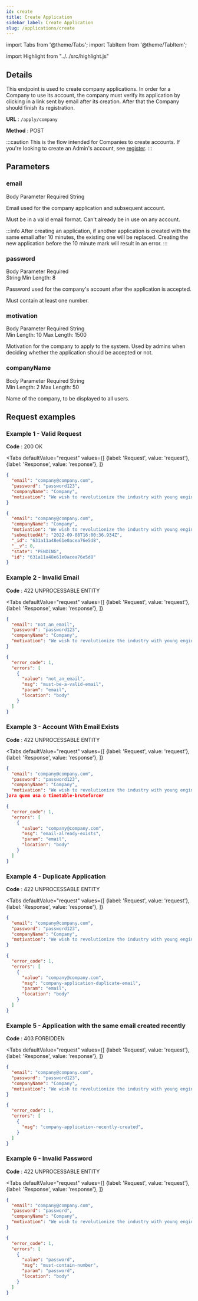```yaml
---
id: create
title: Create Application
sidebar_label: Create Application
slug: /applications/create
---
```


import Tabs from '@theme/Tabs';
import TabItem from '@theme/TabItem';

import Highlight from "../../src/highlight.js"

## Details

This endpoint is used to create company applications.
In order for a Company to use its account, the company must verify its application by clicking in a link sent 
by email after its creation. After that the Company should finish its registration.

**URL** : `/apply/company`

**Method** : <Highlight level="info" inline>POST</Highlight>

:::caution
This is the flow intended for Companies to create accounts. If you're looking to create an Admin's account,
see [register](../auth/register).
:::

## Parameters

### email

<Highlight level="info">Body Parameter</Highlight>
<Highlight level="danger" inline>Required</Highlight>
<Highlight level="secondary" inline>String</Highlight>

Email used for the company application and subsequent account.

Must be in a valid email format.
Can't already be in use on any account.

:::info
After creating an application, if another application is created with the same email after 10 minutes, the existing one will be replaced. Creating the new application before the 10 minute mark will result in an error.
:::

### password

<Highlight level="info" inline>Body Parameter</Highlight>
<Highlight level="danger" inline>Required</Highlight>
<br/>
<Highlight level="secondary" inline>String</Highlight>
<Highlight level="warning" inline>Min Length: 8</Highlight>

Password used for the company's account after the application is accepted.

Must contain at least one number.

### motivation

<Highlight level="info" inline>Body Parameter</Highlight>
<Highlight level="danger" inline>Required</Highlight>
<Highlight level="secondary" inline>String</Highlight>
<br/>
<Highlight level="warning" inline>Min Length: 10</Highlight>
<Highlight level="warning" inline>Max Length: 1500</Highlight>

Motivation for the company to apply to the system. Used by admins when deciding whether the application should be accepted or not.

### companyName

<Highlight level="info" inline>Body Parameter</Highlight>
<Highlight level="danger" inline>Required</Highlight>
<Highlight level="secondary" inline>String</Highlight>
<br/>
<Highlight level="warning" inline>Min Length: 2</Highlight>
<Highlight level="warning" inline>Max Length: 50</Highlight>

Name of the company, to be displayed to all users.

## Request examples

### Example 1 - Valid Request

**Code** : <Highlight level="success" inline>200 OK</Highlight>

<Tabs
defaultValue="request"
values={[
{label: 'Request', value: 'request'},
{label: 'Response', value: 'response'},
]}
>

<TabItem value="request">

```json
{
  "email": "company@company.com",
  "password": "password123",
  "companyName": "Company",
  "motivation": "We wish to revolutionize the industry with young engineers."
}
```

</TabItem>

<TabItem value="response">

```json
{
  "email": "company@company.com",
  "companyName": "Company",
  "motivation": "We wish to revolutionize the industry with young engineers.",
  "submittedAt": "2022-09-08T16:00:36.934Z",
  "_id": "631a11a48e61e0acea76e5d8",
  "__v": 0,
  "state": "PENDING",
  "id": "631a11a48e61e0acea76e5d8"
}
```

</TabItem>
</Tabs>

### Example 2 - Invalid Email

**Code** : <Highlight level="danger" inline>422 UNPROCESSABLE ENTITY</Highlight>

<Tabs
defaultValue="request"
values={[
{label: 'Request', value: 'request'},
{label: 'Response', value: 'response'},
]}
>

<TabItem value="request">

```json
{
  "email": "not_an_email",
  "password": "password123",
  "companyName": "Company",
  "motivation": "We wish to revolutionize the industry with young engineers."
}
```

</TabItem>

<TabItem value="response">

```json
{
  "error_code": 1,
  "errors": [
    {
      "value": "not_an_email",
      "msg": "must-be-a-valid-email",
      "param": "email",
      "location": "body"
    }
  ]
}
```

</TabItem>
</Tabs>

### Example 3 - Account With Email Exists

**Code** : <Highlight level="danger" inline>422 UNPROCESSABLE ENTITY</Highlight>

<Tabs
defaultValue="request"
values={[
{label: 'Request', value: 'request'},
{label: 'Response', value: 'response'},
]}
>

<TabItem value="request">

```json
{
  "email": "company@company.com",
  "password": "password123",
  "companyName": "Company",
  "motivation": "We wish to revolutionize the industry with young engineers."
}ara quem usa o timetable-bruteforcer
```

</TabItem>

<TabItem value="response">

```json
{
  "error_code": 1,
  "errors": [
    {
      "value": "company@company.com",
      "msg": "email-already-exists",
      "param": "email",
      "location": "body"
    }
  ]
}
```

</TabItem>
</Tabs>

### Example 4 - Duplicate Application

**Code** : <Highlight level="danger" inline>422 UNPROCESSABLE ENTITY</Highlight>

<Tabs
defaultValue="request"
values={[
{label: 'Request', value: 'request'},
{label: 'Response', value: 'response'},
]}
>

<TabItem value="request">

```json
{
  "email": "company@company.com",
  "password": "password123",
  "companyName": "Company",
  "motivation": "We wish to revolutionize the industry with young engineers."
}
```

</TabItem>

<TabItem value="response">

```json
{
  "error_code": 1,
  "errors": [
    {
      "value": "company@company.com",
      "msg": "company-application-duplicate-email",
      "param": "email",
      "location": "body"
    }
  ]
}
```

</TabItem>
</Tabs>

### Example 5 - Application with the same email created recently

**Code** : <Highlight level="danger" inline>403 FORBIDDEN</Highlight>

<Tabs
defaultValue="request"
values={[
{label: 'Request', value: 'request'},
{label: 'Response', value: 'response'},
]}
>

<TabItem value="request">

```json
{
  "email": "company@company.com",
  "password": "password123",
  "companyName": "Company",
  "motivation": "We wish to revolutionize the industry with young engineers."
}
```

</TabItem>

<TabItem value="response">

```json
{
  "error_code": 1,
  "errors": [
    {
      "msg": "company-application-recently-created",
    }
  ]
}
```

</TabItem>
</Tabs>

### Example 6 - Invalid Password

**Code** : <Highlight level="danger" inline>422 UNPROCESSABLE ENTITY</Highlight>

<Tabs
defaultValue="request"
values={[
{label: 'Request', value: 'request'},
{label: 'Response', value: 'response'},
]}
>

<TabItem value="request">

```json
{
  "email": "company@company.com",
  "password": "password",
  "companyName": "Company",
  "motivation": "We wish to revolutionize the industry with young engineers."
}
```

</TabItem>

<TabItem value="response">

```json
{
  "error_code": 1,
  "errors": [
    {
      "value": "password",
      "msg": "must-contain-number",
      "param": "password",
      "location": "body"
    }
  ]
}
```

</TabItem>
</Tabs>
